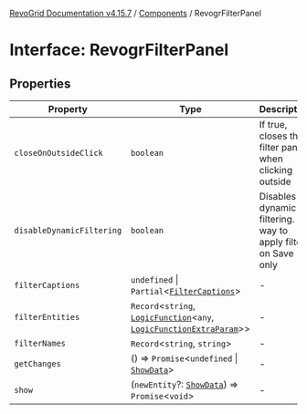 [RevoGrid Documentation v4.15.7](README.md) / [Components](Namespace.Components.md) / RevogrFilterPanel

# Interface: RevogrFilterPanel

## Properties

| Property | Type | Description | Defined in |
| ------ | ------ | ------ | ------ |
| `closeOnOutsideClick` | `boolean` | If true, closes the filter panel when clicking outside | [src/components.d.ts:450](https://github.com/revolist/revogrid/blob/4b66617ba213e84ecc08d523780ce49415de163a/src/components.d.ts#L450) |
| `disableDynamicFiltering` | `boolean` | Disables dynamic filtering. A way to apply filters on Save only | [src/components.d.ts:454](https://github.com/revolist/revogrid/blob/4b66617ba213e84ecc08d523780ce49415de163a/src/components.d.ts#L454) |
| `filterCaptions` | `undefined` \| `Partial`\<[`FilterCaptions`](Interface.FilterCaptions.md)\> | - | [src/components.d.ts:455](https://github.com/revolist/revogrid/blob/4b66617ba213e84ecc08d523780ce49415de163a/src/components.d.ts#L455) |
| `filterEntities` | `Record`\<`string`, [`LogicFunction`](Interface.LogicFunction.md)\<`any`, [`LogicFunctionExtraParam`](TypeAlias.LogicFunctionExtraParam.md)\>\> | - | [src/components.d.ts:456](https://github.com/revolist/revogrid/blob/4b66617ba213e84ecc08d523780ce49415de163a/src/components.d.ts#L456) |
| `filterNames` | `Record`\<`string`, `string`\> | - | [src/components.d.ts:457](https://github.com/revolist/revogrid/blob/4b66617ba213e84ecc08d523780ce49415de163a/src/components.d.ts#L457) |
| `getChanges` | () => `Promise`\<`undefined` \| [`ShowData`](Interface.ShowData.md)\> | - | [src/components.d.ts:458](https://github.com/revolist/revogrid/blob/4b66617ba213e84ecc08d523780ce49415de163a/src/components.d.ts#L458) |
| `show` | (`newEntity`?: [`ShowData`](Interface.ShowData.md)) => `Promise`\<`void`\> | - | [src/components.d.ts:459](https://github.com/revolist/revogrid/blob/4b66617ba213e84ecc08d523780ce49415de163a/src/components.d.ts#L459) |
